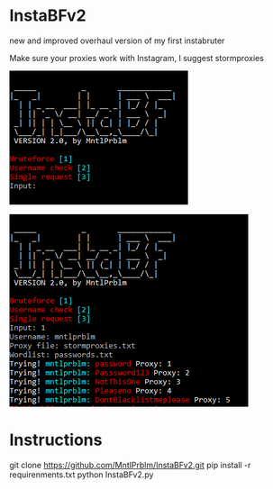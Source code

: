 # InstaBFv2
new and improved overhaul version of my first instabruter

Make sure your proxies work with Instagram, I suggest stormproxies

![alt text](https://github.com/MntlPrblm/InstaBFv2/blob/main/screenshots/instabf1.PNG)

![alt text](https://github.com/MntlPrblm/InstaBFv2/blob/main/screenshots/instabf.PNG)

# Instructions
git clone https://github.com/MntlPrblm/InstaBFv2.git
pip install -r requirenments.txt
python InstaBFv2.py

